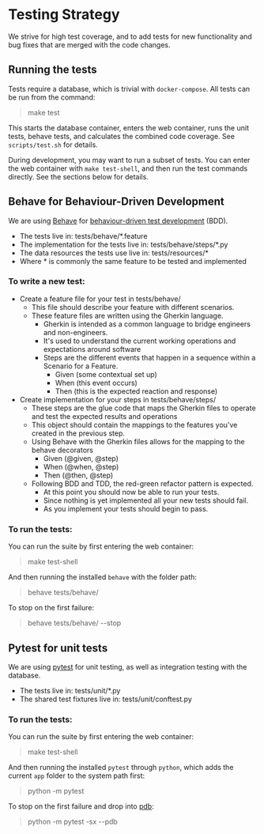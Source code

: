 # Testing Strategy

We strive for high test coverage, and to add tests for new functionality and
bug fixes that are merged with the code changes.

## Running the tests

Tests require a database, which is trivial with ``docker-compose``.
All tests can be run from the command:

> make test

This starts the database container, enters the web container, runs the unit
tests, behave tests, and calculates the combined code coverage. See
``scripts/test.sh`` for details.

During development, you may want to run a subset of tests. You can enter the
web container with ``make test-shell``, and then run the test commands directly.
See the sections below for details.

## Behave for Behaviour-Driven Development

We are using [Behave][behave] for [behaviour-driven test development][bdd]
(BDD).

- The tests live in: tests/behave/*.feature
- The implementation for the tests live in: tests/behave/steps/*.py
- The data resources the tests use live in: tests/resources/*
- Where * is commonly the same feature to be tested and implemented

[behave]: <https://behave.readthedocs.io/en/latest/> "Behave documentation"
[bdd]: <https://en.wikipedia.org/wiki/Behavior-driven_development> "Behavior-driven development on WikiPedia"

### To write a new test:

* Create a feature file for your test in tests/behave/
    - This file should describe your feature with different scenarios.
    - These feature files are written using the Gherkin language.
        - Gherkin is intended as a common language to bridge engineers and non-engineers.
        - It's used to understand the current working operations and expectations around software
        - Steps are the different events that happen in a sequence within a Scenario for a Feature.
            - Given (some contextual set up)
            - When (this event occurs)
            - Then (this is the expected reaction and response)
* Create implementation for your steps in tests/behave/steps/
    - These steps are the glue code that maps the Gherkin files to operate and test the expected results and operations
    - This object should contain the mappings to the features you've created in the previous step.
    - Using Behave with the Gherkin files allows for the mapping to the behave decorators
        - Given (@given, @step)
        - When (@when, @step)
        - Then (@then, @step)
    - Following BDD and TDD, the red-green refactor pattern is expected.
        - At this point you should now be able to run your tests.
        - Since nothing is yet implemented all your new tests should fail.
        - As you implement your tests should begin to pass.

### To run the tests:
You can run the suite by first entering the web container:
> make test-shell

And then running the installed ``behave`` with the folder path:
> behave tests/behave/

To stop on the first failure:
> behave tests/behave/ --stop

## Pytest for unit tests

We are using [pytest][pytest] for unit testing, as well as integration testing
with the database.

- The tests live in: tests/unit/*.py
- The shared test fixtures live in: tests/unit/conftest.py

[pytest]: <https://docs.pytest.org/en/stable/> "pytest documentation"

### To run the tests:
You can run the suite by first entering the web container:
> make test-shell

And then running the installed ``pytest`` through ``python``, which adds the
current ``app`` folder to the system path first:
> python -m pytest

To stop on the first failure and drop into [pdb][pdb]:
> python -m pytest -sx --pdb

[pdb]: <https://docs.python.org/3/library/pdb.html> "pdb - The Python Debugger"
